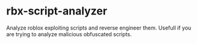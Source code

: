 # rbx-script-analyzer
Analyze roblox exploiting scripts and reverse engineer them. Usefull if you are trying to analyze malicious obfuscated scripts.
